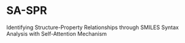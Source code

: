 # SA-SPR
Identifying Structure-Property Relationships through SMILES Syntax Analysis with Self-Attention Mechanism
